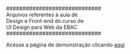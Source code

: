 #############################<br>
Arquivos referentes à aula de<br>
Design e Front-end do curso de<br> 
UI Design para Web da EBAC<br>
#############################

Acesse a página de demonstração clicando <a href="http://thiagobarcelos.github.io/">aqui</a>
